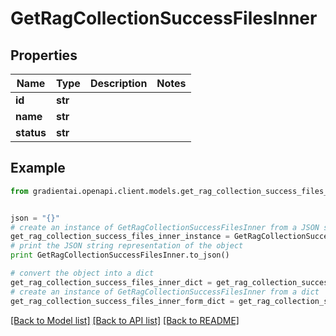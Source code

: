 # GetRagCollectionSuccessFilesInner


## Properties
Name | Type | Description | Notes
------------ | ------------- | ------------- | -------------
**id** | **str** |  | 
**name** | **str** |  | 
**status** | **str** |  | 

## Example

```python
from gradientai.openapi.client.models.get_rag_collection_success_files_inner import GetRagCollectionSuccessFilesInner


json = "{}"
# create an instance of GetRagCollectionSuccessFilesInner from a JSON string
get_rag_collection_success_files_inner_instance = GetRagCollectionSuccessFilesInner.from_json(json)
# print the JSON string representation of the object
print GetRagCollectionSuccessFilesInner.to_json()

# convert the object into a dict
get_rag_collection_success_files_inner_dict = get_rag_collection_success_files_inner_instance.to_dict()
# create an instance of GetRagCollectionSuccessFilesInner from a dict
get_rag_collection_success_files_inner_form_dict = get_rag_collection_success_files_inner.from_dict(get_rag_collection_success_files_inner_dict)
```
[[Back to Model list]](../README.md#documentation-for-models) [[Back to API list]](../README.md#documentation-for-api-endpoints) [[Back to README]](../README.md)


